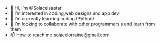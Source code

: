 - 👋 Hi, I’m @Solaceisastar
- 👀 I’m interested in coding,web designs and app dev
- 🌱 I’m currently learning coding (Python)
- 💞️ I’m looking to collaborate with other programmers s and learn from them
- 📫 How to reach me solacelorraine@gmail.com

<!---
Solaceisastar/Solaceisastar is a ✨ special ✨ repository because its `README.md` (this file) appears on your GitHub profile.
You can click the Preview link to take a look at your changes.
--->
